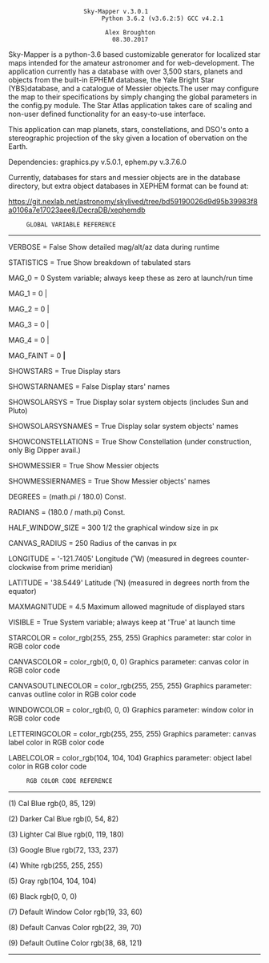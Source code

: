 
						 Sky-Mapper v.3.0.1   			  
	  		     	          Python 3.6.2 (v3.6.2:5) GCC v4.2.1	          
		 					          
	      				  	   Alex Broughton	                  
			    			     08.30.2017 		          




Sky-Mapper is a python-3.6 based customizable generator for localized 
star maps intended for the amateur astronomer and for web-development. 
The application currently has a database with over 3,500 stars, planets
and objects from the built-in EPHEM database, the Yale Bright Star 
(YBS)database, and a catalogue of Messier objects.The user may configure
the map to their specifications by simply changing the global parameters 
in the config.py module. The Star Atlas application takes care of scaling 
and non-user defined functionality for an easy-to-use interface.

This application can map planets, stars, constellations, and DSO's onto a 
stereographic projection of the sky given a location of obervation on the 
Earth.


Dependencies: graphics.py v.5.0.1, ephem.py v.3.7.6.0


Currently, databases for stars and messier objects are in the database
directory, but extra object databases in XEPHEM format can be found at:

https://git.nexlab.net/astronomy/skylived/tree/bd59190026d9d95b39983f8a0106a7e17023aee8/DecraDB/xephemdb




		 GLOBAL VARIABLE REFERENCE
***********************************************************

VERBOSE = False						Show detailed mag/alt/az data during runtime

STATISTICS = True					Show breakdown of tabulated stars

MAG_0 = 0						System variable; always keep these as zero at launch/run time

MAG_1 = 0								|

MAG_2 = 0                                               		|

MAG_3 = 0                                               	        |

MAG_4 = 0                                               		|

MAG_FAINT = 0                                                         __|__

SHOWSTARS = True					Display stars

SHOWSTARNAMES = False					Display stars' names

SHOWSOLARSYS = True					Display solar system objects (includes Sun and Pluto)

SHOWSOLARSYSNAMES = True				Display solar system objects' names

SHOWCONSTELLATIONS = True				Show Constellation (under construction, only Big Dipper avail.)

SHOWMESSIER = True 					Show Messier objects

SHOWMESSIERNAMES = True					Show Messier objects' names							

DEGREES = (math.pi / 180.0)				Const.

RADIANS = (180.0 / math.pi)				Const.

HALF_WINDOW_SIZE = 300					1/2 the graphical window size in px

CANVAS_RADIUS = 250					Radius of the canvas in px

LONGITUDE = '-121.7405'					Longitude (˚W) (measured in degrees counter-clockwise from prime meridian)

LATITUDE = '38.5449'					Latitude  (˚N) (measured in degrees north from the equator)

MAXMAGNITUDE = 4.5					Maximum allowed magnitude of displayed stars

VISIBLE = True						System variable; always keep at 'True' at launch time

STARCOLOR = color_rgb(255, 255, 255)			Graphics parameter: star color in RGB color code

CANVASCOLOR = color_rgb(0, 0, 0)			Graphics parameter: canvas color in RGB color code

CANVASOUTLINECOLOR = color_rgb(255, 255, 255)		Graphics parameter: canvas outline color in RGB color code

WINDOWCOLOR = color_rgb(0, 0, 0)			Graphics parameter: window color in RGB color code

LETTERINGCOLOR = color_rgb(255, 255, 255)		Graphics parameter: canvas label color in RGB color code

LABELCOLOR = color_rgb(104, 104, 104)			Graphics parameter: object label color in RGB color code




		 RGB COLOR CODE REFERENCE
***********************************************************

(1) Cal Blue 				rgb(0, 85, 129)

(2) Darker Cal Blue			rgb(0, 54, 82)

(3) Lighter Cal Blue			rgb(0, 119, 180)

(3) Google Blue 			rgb(72, 133, 237)

(4) White				rgb(255, 255, 255)

(5) Gray				rgb(104, 104, 104)

(6) Black				rgb(0, 0, 0)

(7) Default Window Color 		rgb(19, 33, 60)	

(8) Default Canvas Color 		rgb(22, 39, 70)

(9) Default Outline Color 		rgb(38, 68, 121)

***********************************************************
